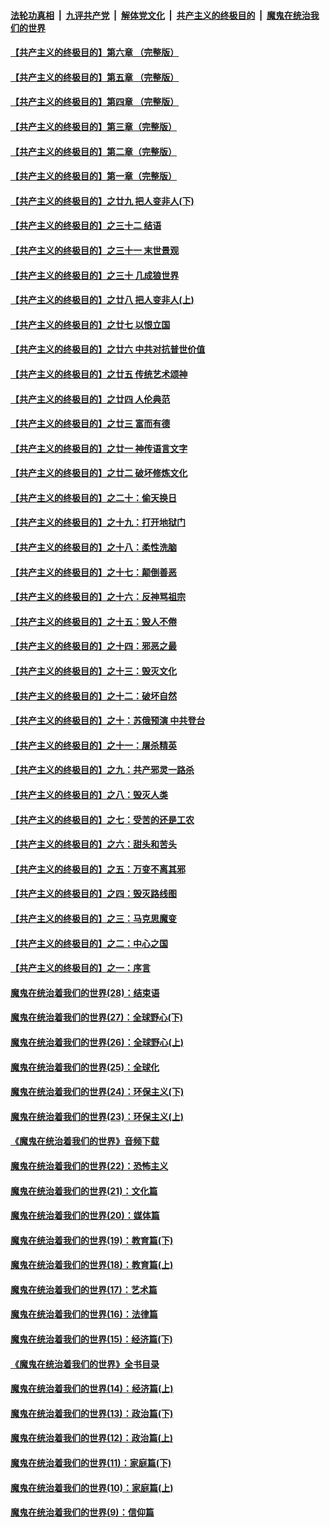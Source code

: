 ####  [法轮功真相](../../../../basic/blob/master/README.md?t=09110200) &nbsp;|&nbsp; [九评共产党](../../../../9ping.md/blob/master/README.md?t=09110200) &nbsp;|&nbsp; [解体党文化](../../../../jtdwh.md/blob/master/README.md?t=09110200)  &nbsp;|&nbsp; [共产主义的终极目的](../../../../gczydzjmd.md/blob/master/README.md?t=09110200) &nbsp;|&nbsp; [魔鬼在统治我们的世界](../../../../mgztzwmdsj.md/blob/master/README.md?t=09110200) 

#### [【共产主义的终极目的】第六章 （完整版）](../pages/nsc422/n11428913.md?t=09110200) 

#### [【共产主义的终极目的】第五章 （完整版）](../pages/nsc422/n11428912.md?t=09110200) 

#### [【共产主义的终极目的】第四章 （完整版）](../pages/nsc422/n11428907.md?t=09110200) 

#### [【共产主义的终极目的】第三章（完整版）](../pages/nsc422/n11428848.md?t=09110200) 

#### [【共产主义的终极目的】第二章（完整版）](../pages/nsc422/n11428831.md?t=09110200) 

#### [【共产主义的终极目的】第一章（完整版）](../pages/nsc422/n11417651.md?t=09110200) 

#### [【共产主义的终极目的】之廿九 把人变非人(下)](../pages/nsc422/n11344140.md?t=09110200) 

#### [【共产主义的终极目的】之三十二 结语](../pages/nsc422/n11360535.md?t=09110200) 

#### [【共产主义的终极目的】之三十一 末世景观](../pages/nsc422/n11351129.md?t=09110200) 

#### [【共产主义的终极目的】之三十 几成狼世界](../pages/nsc422/n11348280.md?t=09110200) 

#### [【共产主义的终极目的】之廿八 把人变非人(上)](../pages/nsc422/n11340492.md?t=09110200) 

#### [【共产主义的终极目的】之廿七 以恨立国](../pages/nsc422/n11336944.md?t=09110200) 

#### [【共产主义的终极目的】之廿六 中共对抗普世价值](../pages/nsc422/n11324785.md?t=09110200) 

#### [【共产主义的终极目的】之廿五 传统艺术颂神](../pages/nsc422/n11296396.md?t=09110200) 

#### [【共产主义的终极目的】之廿四 人伦典范](../pages/nsc422/n11296397.md?t=09110200) 

#### [【共产主义的终极目的】之廿三 富而有德](../pages/nsc422/n11283598.md?t=09110200) 

#### [【共产主义的终极目的】之廿一 神传语言文字](../pages/nsc422/n11263265.md?t=09110200) 

#### [【共产主义的终极目的】之廿二 破坏修炼文化](../pages/nsc422/n11245728.md?t=09110200) 

#### [【共产主义的终极目的】之二十：偷天换日](../pages/nsc422/n11238846.md?t=09110200) 

#### [【共产主义的终极目的】之十九：打开地狱门](../pages/nsc422/n11206376.md?t=09110200) 

#### [【共产主义的终极目的】之十八：柔性洗脑](../pages/nsc422/n11199994.md?t=09110200) 

#### [【共产主义的终极目的】之十七：颠倒善恶](../pages/nsc422/n11179782.md?t=09110200) 

#### [【共产主义的终极目的】之十六：反神骂祖宗](../pages/nsc422/n11166798.md?t=09110200) 

#### [【共产主义的终极目的】之十五：毁人不倦](../pages/nsc422/n11166792.md?t=09110200) 

#### [【共产主义的终极目的】之十四：邪恶之最](../pages/nsc422/n11150249.md?t=09110200) 

#### [【共产主义的终极目的】之十三：毁灭文化](../pages/nsc422/n11135227.md?t=09110200) 

#### [【共产主义的终极目的】之十二：破坏自然](../pages/nsc422/n11135214.md?t=09110200) 

#### [【共产主义的终极目的】之十：苏俄预演 中共登台](../pages/nsc422/n11118424.md?t=09110200) 

#### [【共产主义的终极目的】之十一：屠杀精英](../pages/nsc422/n11118442.md?t=09110200) 

#### [【共产主义的终极目的】之九：共产邪灵一路杀](../pages/nsc422/n11114139.md?t=09110200) 

#### [【共产主义的终极目的】之八：毁灭人类](../pages/nsc422/n11108503.md?t=09110200) 

#### [【共产主义的终极目的】之七：受苦的还是工农](../pages/nsc422/n11101809.md?t=09110200) 

#### [【共产主义的终极目的】之六：甜头和苦头](../pages/nsc422/n11096971.md?t=09110200) 

#### [【共产主义的终极目的】之五：万变不离其邪](../pages/nsc422/n11091285.md?t=09110200) 

#### [【共产主义的终极目的】之四：毁灭路线图](../pages/nsc422/n11086284.md?t=09110200) 

#### [【共产主义的终极目的】之三：马克思魔变](../pages/nsc422/n11061941.md?t=09110200) 

#### [【共产主义的终极目的】之二：中心之国](../pages/nsc422/n11047728.md?t=09110200) 

#### [【共产主义的终极目的】之一：序言](../pages/nsc422/n11086077.md?t=09110200) 

#### [魔鬼在统治着我们的世界(28)：结束语](../pages/nsc422/n10936246.md?t=09110200) 

#### [魔鬼在统治着我们的世界(27)：全球野心(下)](../pages/nsc422/n10928319.md?t=09110200) 

#### [魔鬼在统治着我们的世界(26)：全球野心(上)](../pages/nsc422/n10900318.md?t=09110200) 

#### [魔鬼在统治着我们的世界(25)：全球化](../pages/nsc422/n10788205.md?t=09110200) 

#### [魔鬼在统治着我们的世界(24)：环保主义(下)](../pages/nsc422/n10695307.md?t=09110200) 

#### [魔鬼在统治着我们的世界(23)：环保主义(上)](../pages/nsc422/n10688613.md?t=09110200) 

#### [《魔鬼在统治着我们的世界》音频下载](../pages/nsc422/n10635553.md?t=09110200) 

#### [魔鬼在统治着我们的世界(22)：恐怖主义](../pages/nsc422/n10614727.md?t=09110200) 

#### [魔鬼在统治着我们的世界(21)：文化篇](../pages/nsc422/n10597706.md?t=09110200) 

#### [魔鬼在统治着我们的世界(20)：媒体篇](../pages/nsc422/n10586579.md?t=09110200) 

#### [魔鬼在统治着我们的世界(19)：教育篇(下)](../pages/nsc422/n10564808.md?t=09110200) 

#### [魔鬼在统治着我们的世界(18)：教育篇(上)](../pages/nsc422/n10526970.md?t=09110200) 

#### [魔鬼在统治着我们的世界(17)：艺术篇](../pages/nsc422/n10499093.md?t=09110200) 

#### [魔鬼在统治着我们的世界(16)：法律篇](../pages/nsc422/n10485969.md?t=09110200) 

#### [魔鬼在统治着我们的世界(15)：经济篇(下)](../pages/nsc422/n10469975.md?t=09110200) 

#### [《魔鬼在统治着我们的世界》全书目录](../pages/nsc422/n10464261.md?t=09110200) 

#### [魔鬼在统治着我们的世界(14)：经济篇(上)](../pages/nsc422/n10457370.md?t=09110200) 

#### [魔鬼在统治着我们的世界(13)：政治篇(下)](../pages/nsc422/n10448270.md?t=09110200) 

#### [魔鬼在统治着我们的世界(12)：政治篇(上)](../pages/nsc422/n10444576.md?t=09110200) 

#### [魔鬼在统治着我们的世界(11)：家庭篇(下)](../pages/nsc422/n10440961.md?t=09110200) 

#### [魔鬼在统治着我们的世界(10)：家庭篇(上)](../pages/nsc422/n10435448.md?t=09110200) 

#### [魔鬼在统治着我们的世界(9)：信仰篇](../pages/nsc422/n10432159.md?t=09110200) 

